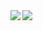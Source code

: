 <img align="left" src="https://github-readme-stats.vercel.app/api?username=Gabriel-R-Pontes&show_icons=true&theme=radical">
<img align="left" src="https://github-readme-stats.vercel.app/api/top-langs/?username=Gabriel-R-Pontes&layout=compact&theme=omni">


